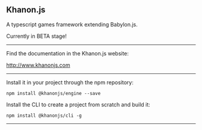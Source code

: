 Khanon.js
---
A typescript games framework extending Babylon.js.

Currently in BETA stage!

---

Find the documentation in the Khanon.js website:

http://www.khanonjs.com

---

Install it in your project through the npm repository:

`npm install @khanonjs/engine --save`

Install the CLI to create a project from scratch and build it:

`npm install @khanonjs/cli -g`

---
